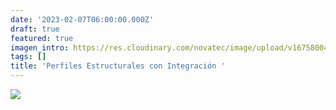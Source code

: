 ```yaml
---
date: '2023-02-07T06:00:00.000Z'
draft: true
featured: true
imagen_intro: https://res.cloudinary.com/novatec/image/upload/v1675800485/Copia_de_Perfiles_con_Integraci%C3%B3n_3_cgs5sk.png
tags: []
title: 'Perfiles Estructurales con Integración '
---
```





![](https://res.cloudinary.com/novatec/v1675800485/Copia_de_Perfiles_con_Integraci%C3%B3n_3_cgs5sk.png)
